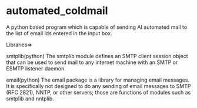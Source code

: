 # automated_coldmail
A python based program which is capable of sending AI automated mail to the list of email ids entered in the input box.

Libraries=>

smtplib(python)
The smtplib module defines an SMTP client session object that can be used to send mail to any internet machine with an SMTP or ESMTP listener daemon.

email(python)
The email package is a library for managing email messages. It is specifically not designed to do any sending of email messages to SMTP (RFC 2821), NNTP, or other servers; those are functions of modules such as smtplib and nntplib.



